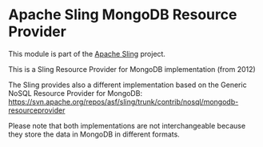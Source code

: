 # Apache Sling MongoDB Resource Provider

This module is part of the [Apache Sling](https://sling.apache.org) project.

This is a Sling Resource Provider for MongoDB implementation (from 2012)

The Sling provides also a different implementation based on the Generic NoSQL Resource Provider for MongoDB:
https://svn.apache.org/repos/asf/sling/trunk/contrib/nosql/mongodb-resourceprovider

Please note that both implementations are not interchangeable because they store the data in MongoDB in different formats.
